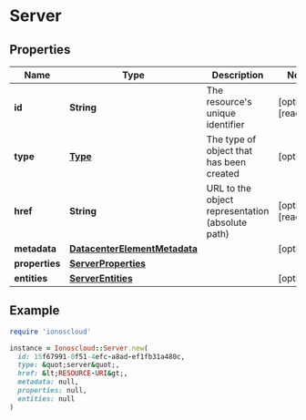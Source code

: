 # Server

## Properties

| Name | Type | Description | Notes |
| ---- | ---- | ----------- | ----- |
| **id** | **String** | The resource&#39;s unique identifier | [optional][readonly] |
| **type** | [**Type**](Type.md) | The type of object that has been created | [optional] |
| **href** | **String** | URL to the object representation (absolute path) | [optional][readonly] |
| **metadata** | [**DatacenterElementMetadata**](DatacenterElementMetadata.md) |  | [optional] |
| **properties** | [**ServerProperties**](ServerProperties.md) |  |  |
| **entities** | [**ServerEntities**](ServerEntities.md) |  | [optional] |

## Example

```ruby
require 'ionoscloud'

instance = Ionoscloud::Server.new(
  id: 15f67991-0f51-4efc-a8ad-ef1fb31a480c,
  type: &quot;server&quot;,
  href: &lt;RESOURCE-URI&gt;,
  metadata: null,
  properties: null,
  entities: null
)
```

